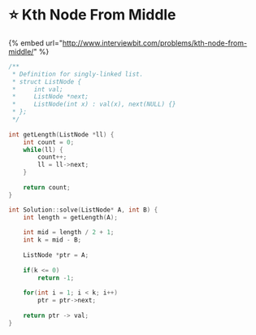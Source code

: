 # ⭐ Kth Node From Middle

{% embed url="http://www.interviewbit.com/problems/kth-node-from-middle/" %}

```cpp
/**
 * Definition for singly-linked list.
 * struct ListNode {
 *     int val;
 *     ListNode *next;
 *     ListNode(int x) : val(x), next(NULL) {}
 * };
 */
 
int getLength(ListNode *ll) {
    int count = 0;
    while(ll) {
        count++;
        ll = ll->next;
    }
    
    return count;
}

int Solution::solve(ListNode* A, int B) {
    int length = getLength(A);
    
    int mid = length / 2 + 1;
    int k = mid - B;
    
    ListNode *ptr = A;
    
    if(k <= 0)
        return -1;
            
    for(int i = 1; i < k; i++) 
        ptr = ptr->next;
    
    return ptr -> val;    
}

```
